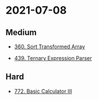 # 2021-07-08

## Medium

* [360. Sort Transformed Array](https://leetcode.com/problems/sort-transformed-array/)

* [439. Ternary Expression Parser](https://leetcode.com/problems/ternary-expression-parser/)

## Hard

* [772. Basic Calculator III](https://leetcode.com/problems/basic-calculator-iii/)
